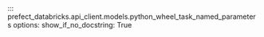 ::: prefect_databricks.api_client.models.python_wheel_task_named_parameters
    options:
      show_if_no_docstring: True